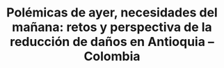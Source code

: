---
img : ./img/polemicas.webp
title : "Polémicas de ayer, necesidades del mañana: retos y perspectiva de la reducción de daños en Antioquia – Colombia"
company : Fondo Editorial CIB
description : "El libro científico Polémicas de ayer, necesidades del mañana: retos y perspectiva de la reducción de daños en Antioquia – Colombia es el resultado de un proceso de investigación en torno a la Reducción del Daño (RD) en Antioquia desarrollado en tres fases, que se llevaron a cabo desde 2020 hasta 2023. Las investigaciones se realizaron con investigadoras de la Escuela Contra la Drogadicción y en convenios con la Universidad CES, Universidad San Buenaventura y ASCODES, con la participación de epidemiólogos, médicos, sociólogos y antropólogos, transitando hacia un enfoque biopsicosocial donde se tienen en consideración las diversas esferas que atañen al comportamiento en relación con el consumo problemático de sustancias psicoactivas (SPA). De esta manera, se fundamentó una guía metodológica para la intervención en temas relativos a la RD en Antioquia. 
Mediante este libro, se abordan retos y perspectivas de la RD asociados al consumo de SPA en el Departamento de Antioquia en la contemporaneidad, para lo cual se abordan temáticas tales como bases teóricas y metodológicas para el estudio, análisis e intervención de la RD, se incorpora un análisis de las políticas públicas y postura de los organismos supranacionales frente a la RD. También, se integra un capítulo acerca de las percepciones y recomendaciones respecto a la implementación de estrategias y la evaluación del impacto de las mismas; por último, se presenta un panorama estadístico frente al consumo de SPA en Antioquia y sus subregiones. 
ELLS NATALIA GALEANO GARCÍA 
GUILLERMO A. CASTAÑO PÉREZ"
alt : "Polémicas de ayer, necesidades del mañana: retos y perspectiva de la reducción de daños en Antioquia – Colombia"
url : portafolio/edicion5
revista : #
---
